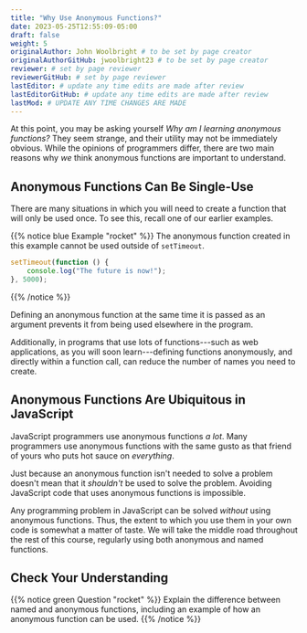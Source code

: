 ```yaml
---
title: "Why Use Anonymous Functions?"
date: 2023-05-25T12:55:09-05:00
draft: false
weight: 5
originalAuthor: John Woolbright # to be set by page creator
originalAuthorGitHub: jwoolbright23 # to be set by page creator
reviewer: # set by page reviewer
reviewerGitHub: # set by page reviewer
lastEditor: # update any time edits are made after review
lastEditorGitHub: # update any time edits are made after review
lastMod: # UPDATE ANY TIME CHANGES ARE MADE
---
```


At this point, you may be asking yourself *Why am I learning anonymous
functions?* They seem strange, and their utility may not be immediately
obvious. While the opinions of programmers differ, there are two main reasons
why *we* think anonymous functions are important to understand.

## Anonymous Functions Can Be Single-Use

There are many situations in which you will need to create a function that will
only be used once. To see this, recall one of our earlier examples.

{{% notice blue Example "rocket" %}}
The anonymous function created in this example cannot be used outside of `setTimeout`.

```javascript
setTimeout(function () {
    console.log("The future is now!");
}, 5000);
```
{{% /notice %}}

Defining an anonymous function at the same time it is passed as an argument
prevents it from being used elsewhere in the program.

Additionally, in programs that use lots of functions---such as web
applications, as you will soon learn---defining functions anonymously, and
directly within a function call, can reduce the number of names you need to
create.

## Anonymous Functions Are Ubiquitous in JavaScript

JavaScript programmers use anonymous functions *a lot*. Many programmers use
anonymous functions with the same gusto as that friend of yours who puts hot
sauce on *everything*.

Just because an anonymous function isn't needed to solve a problem doesn't mean
that it *shouldn't* be used to solve the problem. Avoiding JavaScript code that
uses anonymous functions is impossible.

Any programming problem in JavaScript can be solved *without* using anonymous
functions. Thus, the extent to which you use them in your own code is somewhat
a matter of taste. We will take the middle road throughout the rest of this
course, regularly using both anonymous and named functions.

## Check Your Understanding

{{% notice green Question "rocket" %}}
Explain the difference between named and anonymous functions,
including an example of how an anonymous function can be used.
{{% /notice %}}